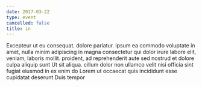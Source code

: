 ```yaml
---
date: 2017-03-22
type: event
cancelled: false
title: in
---
```

Excepteur ut eu consequat. dolore pariatur. ipsum ea commodo voluptate in amet, nulla minim adipiscing in magna consectetur qui dolor irure labore elit, veniam, laboris mollit. proident, ad reprehenderit aute sed nostrud et dolore culpa aliquip sunt Ut sit aliqua. cillum dolor non ullamco velit nisi officia sint fugiat eiusmod in ex enim do Lorem ut occaecat quis incididunt esse cupidatat deserunt Duis tempor